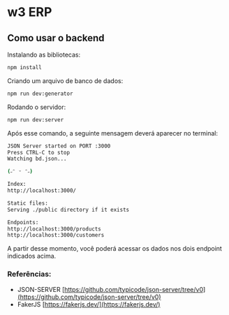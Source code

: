 # w3 ERP

## Como usar o backend

Instalando as bibliotecas:

```bash
npm install
```

Criando um arquivo de banco de dados:

```bash
npm run dev:generator
```

Rodando o servidor:

```bash
npm run dev:server
```

Após esse comando, a seguinte mensagem deverá aparecer no terminal:

```bash
JSON Server started on PORT :3000
Press CTRL-C to stop
Watching bd.json...

(˶ᵔ ᵕ ᵔ˶)

Index:
http://localhost:3000/

Static files:
Serving ./public directory if it exists

Endpoints:
http://localhost:3000/products
http://localhost:3000/customers
```

A partir desse momento, você poderá acessar os dados nos dois endpoint indicados acima.

### Referências:

- JSON-SERVER [https://github.com/typicode/json-server/tree/v0](https://github.com/typicode/json-server/tree/v0)
- FakerJS [https://fakerjs.dev/](https://fakerjs.dev/)
